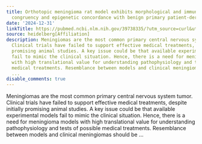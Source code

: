 ```yaml
---
title: Orthotopic meningioma rat model exhibits morphological and immunohistochemical
  congruency and epigenetic concordance with benign primary patient-derived tumors
date: '2024-12-31'
linkTitle: https://pubmed.ncbi.nlm.nih.gov/39738335/?utm_source=curl&utm_medium=rss&utm_campaign=pubmed-2&utm_content=1FakS-2QOkCT8HsMOQP1bCRQ4YzyumYOmxmF0moLsQ3dFB1E9V&fc=20220326224207&ff=20250101170753&v=2.18.0.post9+e462414
source: heidelberg[Affiliation]
description: Meningiomas are the most common primary central nervous system tumor.
  Clinical trials have failed to support effective medical treatments, despite initially
  promising animal studies. A key issue could be that available experimental models
  fail to mimic the clinical situation. Hence, there is a need for meningioma models
  with high translational value for understanding pathophysiology and tests of possible
  medical treatments. Resemblance between models and clinical meningiomas should be
  ...
disable_comments: true
---
```

Meningiomas are the most common primary central nervous system tumor. Clinical trials have failed to support effective medical treatments, despite initially promising animal studies. A key issue could be that available experimental models fail to mimic the clinical situation. Hence, there is a need for meningioma models with high translational value for understanding pathophysiology and tests of possible medical treatments. Resemblance between models and clinical meningiomas should be ...